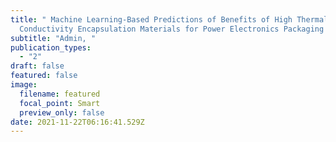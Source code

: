 ```yaml
---
title: " Machine Learning-Based Predictions of Benefits of High Thermal
  Conductivity Encapsulation Materials for Power Electronics Packaging "
subtitle: "Admin, "
publication_types:
  - "2"
draft: false
featured: false
image:
  filename: featured
  focal_point: Smart
  preview_only: false
date: 2021-11-22T06:16:41.529Z
---
```


